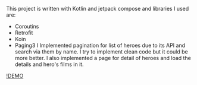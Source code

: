 This project is written with Kotlin and jetpack compose and libraries I used are:
- Coroutins
- Retrofit
- Koin
- Paging3
I Implemented pagination for list of heroes due to its API and search via them by name. I try to implement clean code but it could be more better. I also implemented a page for detail of heroes and load the details and hero's films in it.

[!DEMO](https://files.fm/f/xzx55sms43)
